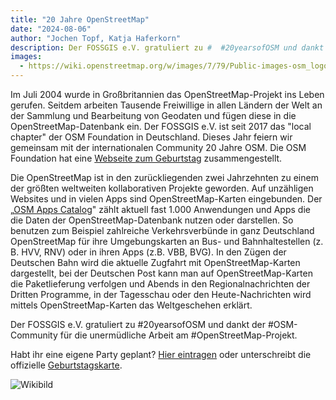 ```yaml
---
title: "20 Jahre OpenStreetMap"
date: "2024-08-06"
author: "Jochen Topf, Katja Haferkorn"
description: Der FOSSGIS e.V. gratuliert zu #  #20yearsofOSM und dankt der #OSM-Community für die unermüdliche Arbeit am #OpenStreetMap-Projekt.
images:
  - https://wiki.openstreetmap.org/w/images/7/79/Public-images-osm_logo.svg
---
```


Im Juli 2004 wurde in Großbritannien das OpenStreetMap-Projekt ins Leben gerufen. Seitdem arbeiten Tausende Freiwillige in allen Ländern der Welt an der Sammlung und Bearbeitung von Geodaten und fügen diese in die OpenStreetMap-Datenbank ein. Der FOSSGIS e.V. ist seit 2017 das "local chapter" der OSM Foundation in Deutschland. Dieses Jahr feiern wir gemeinsam mit der internationalen Community 20 Jahre OSM. Die OSM Foundation hat eine [Webseite zum Geburtstag](https://birthday20.openstreetmap.org/) zusammengestellt.

Die OpenStreetMap ist in den zurückliegenden zwei Jahrzehnten zu einem der größten weltweiten kollaborativen Projekte geworden. Auf unzähligen Websites und in vielen Apps sind OpenStreetMap-Karten eingebunden. Der „[OSM Apps Catalog](https://osm-apps.zottelig.ch/)" zählt aktuell fast 1.000 Anwendungen und Apps die die Daten der OpenStreetMap-Datenbank nutzen oder darstellen. So benutzen zum Beispiel zahlreiche Verkehrsverbünde in ganz Deutschland OpenStreetMap für ihre Umgebungskarten an Bus- und Bahnhaltestellen (z. B. HVV, RNV) oder in ihren Apps (z.B. VBB, BVG). In den Zügen der Deutschen Bahn wird die aktuelle Zugfahrt mit OpenStreetMap-Karten dargestellt, bei der Deutschen Post kann man auf OpenStreetMap-Karten die Paketlieferung verfolgen und Abends in den Regionalnachrichten der Dritten Programme, in der Tagesschau oder den Heute-Nachrichten wird mittels OpenStreetMap-Karten das Weltgeschehen erklärt.

Der  FOSSGIS e.V. gratuliert zu #20yearsofOSM und dankt der #OSM-Community für die unermüdliche Arbeit am #OpenStreetMap-Projekt. 

Habt ihr eine eigene Party geplant?
[Hier eintragen](https://wiki.openstreetmap.org/wiki/OpenStreetMap_20th_Anniversary_Birthday_party) oder unterschreibt die offizielle 
[Geburtstagskarte](https://birthday20.openstreetmap.org/?page_id=327).

![Wikibild](/news/images/2024-08-06_20Jahre_OSM_SocialMediaPic.png)
